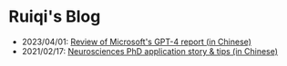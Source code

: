# Ruiqi's Blog

- 2023/04/01: [Review of Microsoft's GPT-4 report (in Chinese)](/GPT-4/index.html)
- 2021/02/17: [Neurosciences PhD application story & tips (in Chinese)](/PhD-Admission/index.html)